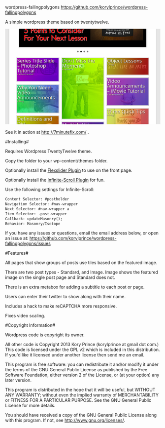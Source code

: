 wordpress-fallingpolygons
https://github.com/korylprince/wordpress-fallingpolygons

A simple wordpress theme based on twentytwelve.

![screenshot](screenshot.png)

See it in action at http://7minutefix.com/ .

#Installing#

Requires Wordpress TwentyTwelve theme.

Copy the folder to your wp-content/themes folder.

Optionally install the [Flexslider Plugin](https://github.com/korylprince/wordpress-flexslider) to use on the front page.

Optionally install the [Infinite-Scroll Plugin](http://wordpress.org/extend/plugins/infinite-scroll/) for fun.

Use the following settings for Infinite-Scroll:

    Content Selector: #postholder
    Navigation Selector: #nav-wrapper
    Next Selector: #nav-wrapper a
    Item Selector: .post-wrapper
    Callback: updateMasonry();
    Behavior: Masonry/Isotope

If you have any issues or questions, email the email address below, or open an issue at:
https://github.com/korylprince/wordpress-fallingpolygons/issues

#Features#

All pages that show groups of posts use tiles based on the featured image.

There are two post types - Standard, and Image. Image shows the featured image on the single post page and Standard does not.

There is an extra metabox for adding a subtitle to each post or page.

Users can enter their twitter to show along with their name.

Includes a hack to make reCAPTCHA more responsive.

Fixes video scaling.

#Copyright Information#

Wordpress code is copyright its owner.

All other code is Copyright 2013 Kory Prince (korylprince at gmail dot com.) This code is licensed under the GPL v2 which is included in this distribution. If you'd like it licensed under another license then send me an email.

This program is free software: you can redistribute it and/or modify
it under the terms of the GNU General Public License as published by
the Free Software Foundation, either version 2 of the License, or
(at your option) any later version.

This program is distributed in the hope that it will be useful,
but WITHOUT ANY WARRANTY; without even the implied warranty of
MERCHANTABILITY or FITNESS FOR A PARTICULAR PURPOSE.  See the
GNU General Public License for more details.

You should have received a copy of the GNU General Public License
along with this program.  If not, see <http://www.gnu.org/licenses/>.
